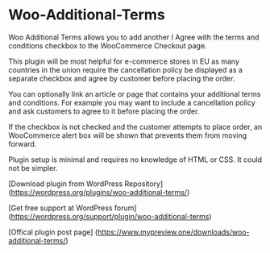 # Woo-Additional-Terms
Woo Additional Terms allows you to add another I Agree with the terms and conditions checkbox to the WooCommerce Checkout page.

This plugin will be most helpful for e-commerce stores in EU as many countries in the union require the cancellation policy be displayed as a separate checkbox and agree by customer before placing the order.

You can optionally link an article or page that contains your additional terms and conditions. For example you may want to include a cancellation policy and ask customers to agree to it before placing the order. 

If the checkbox is not checked and the customer attempts to place order, an WooCommerce alert box will be shown that prevents them from moving forward.

Plugin setup is minimal and requires no knowledge of HTML or CSS. It could not be simpler.

[Download plugin from WordPress Repository] (https://wordpress.org/plugins/woo-additional-terms/)

[Get free support at WordPress forum] (https://wordpress.org/support/plugin/woo-additional-terms)

[Offical plugin post page] (https://www.mypreview.one/downloads/woo-additional-terms/)

